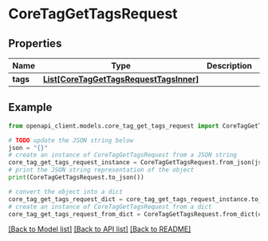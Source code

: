 # CoreTagGetTagsRequest


## Properties

Name | Type | Description | Notes
------------ | ------------- | ------------- | -------------
**tags** | [**List[CoreTagGetTagsRequestTagsInner]**](CoreTagGetTagsRequestTagsInner.md) |  | 

## Example

```python
from openapi_client.models.core_tag_get_tags_request import CoreTagGetTagsRequest

# TODO update the JSON string below
json = "{}"
# create an instance of CoreTagGetTagsRequest from a JSON string
core_tag_get_tags_request_instance = CoreTagGetTagsRequest.from_json(json)
# print the JSON string representation of the object
print(CoreTagGetTagsRequest.to_json())

# convert the object into a dict
core_tag_get_tags_request_dict = core_tag_get_tags_request_instance.to_dict()
# create an instance of CoreTagGetTagsRequest from a dict
core_tag_get_tags_request_from_dict = CoreTagGetTagsRequest.from_dict(core_tag_get_tags_request_dict)
```
[[Back to Model list]](../README.md#documentation-for-models) [[Back to API list]](../README.md#documentation-for-api-endpoints) [[Back to README]](../README.md)


